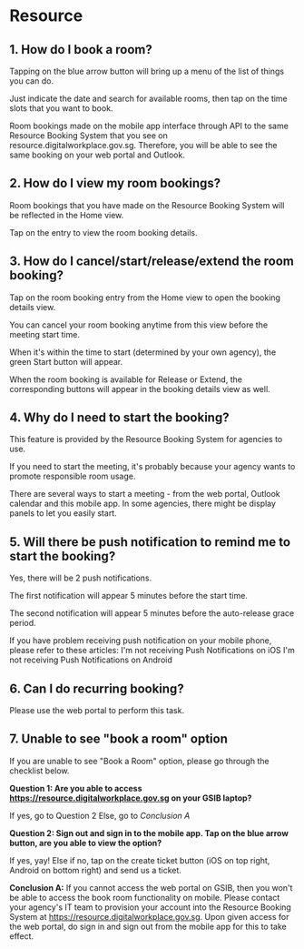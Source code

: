 # Resource

## 1. How do I book a room?
Tapping on the blue arrow button will bring up a menu of the list of things you can do.

Just indicate the date and search for available rooms, then tap on the time slots that you want to book.

Room bookings made on the mobile app interface through API to the same Resource Booking System that you see on resource.digitalworkplace.gov.sg. Therefore, you will be able to see the same booking on your web portal and Outlook.

## 2. How do I view my room bookings?
Room bookings that you have made on the Resource Booking System will be reflected in the Home view. 

Tap on the entry to view the room booking details. 

## 3. How do I cancel/start/release/extend the room booking?
Tap on the room booking entry from the Home view to open the booking details view.

You can cancel your room booking anytime from this view before the meeting start time.

When it's within the time to start (determined by your own agency), the green Start button will appear. 

When the room booking is available for Release or Extend, the corresponding buttons will appear in the booking details view as well.

## 4. Why do I need to start the booking?
This feature is provided by the Resource Booking System for agencies to use.

If you need to start the meeting, it's probably because your agency wants to promote responsible room usage.

There are several ways to start a meeting - from the web portal, Outlook calendar and this mobile app. In some agencies, there might be display panels to let you easily start.

## 5. Will there be push notification to remind me to start the booking?
Yes, there will be 2 push notifications. 

The first notification will appear 5 minutes before the start time.

The second notification will appear 5 minutes before the auto-release grace period.

If you have problem receiving push notification on your mobile phone, please refer to these articles:
I'm not receiving Push Notifications on iOS
I'm not receiving Push Notifications on Android

## 6. Can I do recurring booking?
Please use the web portal to perform this task.

## 7. Unable to see "book a room" option
If you are unable to see "Book a Room" option, please go through the checklist below.


**Question 1: Are you able to access https://resource.digitalworkplace.gov.sg on your GSIB laptop?**

If yes, go to Question 2
Else, go to *Conclusion A*

**Question 2: Sign out and sign in to the mobile app. Tap on the blue arrow button, are you able to view the option?**

If yes, yay!
Else if no, tap on the create ticket button (iOS on top right, Android on bottom right) and send us a ticket.
 

**Conclusion A:** 
If you cannot access the web portal on GSIB, then you won't be able to access the book room functionality on mobile.
Please contact your agency's IT team to provision your account into the Resource Booking System at https://resource.digitalworkplace.gov.sg.
Upon given access for the web portal, do sign in and sign out from the mobile app for this to take effect.

